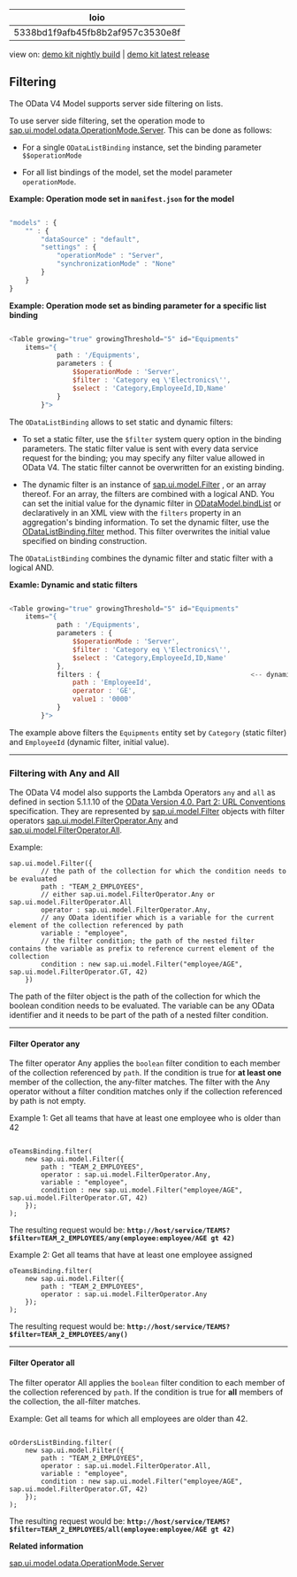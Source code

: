 <!-- loio5338bd1f9afb45fb8b2af957c3530e8f -->

| loio |
| -----|
| 5338bd1f9afb45fb8b2af957c3530e8f |

<div id="loio">

view on: [demo kit nightly build](https://openui5nightly.hana.ondemand.com/#/topic/5338bd1f9afb45fb8b2af957c3530e8f) | [demo kit latest release](https://openui5.hana.ondemand.com/#/topic/5338bd1f9afb45fb8b2af957c3530e8f)</div>

## Filtering

The OData V4 Model supports server side filtering on lists.

To use server side filtering, set the operation mode to [sap.ui.model.odata.OperationMode.Server](https://openui5.hana.ondemand.com/#/api/sap.ui.model.odata.OperationMode/properties). This can be done as follows:

-   For a single `ODataListBinding` instance, set the binding parameter `$$operationMode`

-   For all list bindings of the model, set the model parameter `operationMode`.


 **Example: Operation mode set in `manifest.json` for the model** 

``` js

"models" : {
    "" : {
        "dataSource" : "default",
        "settings" : {
            "operationMode" : "Server",
            "synchronizationMode" : "None"
        }
    }
}
```

**Example: Operation mode set as binding parameter for a specific list binding**

``` js

<Table growing="true" growingThreshold="5" id="Equipments"
    items="{
            path : '/Equipments',
            parameters : {
                $$operationMode : 'Server',
                $filter : 'Category eq \'Electronics\'',
                $select : 'Category,EmployeeId,ID,Name'
            }
        }">
```

The `ODataListBinding` allows to set static and dynamic filters:

-   To set a static filter, use the `$filter` system query option in the binding parameters. The static filter value is sent with every data service request for the binding; you may specify any filter value allowed in OData V4. The static filter cannot be overwritten for an existing binding.

-   The dynamic filter is an instance of [sap.ui.model.Filter](https://openui5.hana.ondemand.com/#docs/api/symbols/sap.ui.model.Filter.html) , or an array thereof. For an array, the filters are combined with a logical AND. You can set the initial value for the dynamic filter in [ODataModel.bindList](https://openui5.hana.ondemand.com/#docs/api/symbols/ODataModel.bindList.html) or declaratively in an XML view with the `filters` property in an aggregation's binding information. To set the dynamic filter, use the [ODataListBinding.filter](https://openui5.hana.ondemand.com/#docs/api/symbols/ODataListBinding.filter.html) method. This filter overwrites the initial value specified on binding construction.


The `ODataListBinding` combines the dynamic filter and static filter with a logical AND.

**Examle: Dynamic and static filters**

``` js

<Table growing="true" growingThreshold="5" id="Equipments"
    items="{
            path : '/Equipments',
            parameters : {
                $$operationMode : 'Server',
                $filter : 'Category eq \'Electronics\'',                             <-- static filter
                $select : 'Category,EmployeeId,ID,Name'
            },
            filters : {                                      <-- dynamic filter initial value
                path : 'EmployeeId',
                operator : 'GE',
                value1 : '0000'
            }
        }">
```

The example above filters the `Equipments` entity set by `Category` \(static filter\) and `EmployeeId` \(dynamic filter, initial value\).

***

<a name="loio5338bd1f9afb45fb8b2af957c3530e8f__section_mqn_jkk_b1b"/>

### Filtering with Any and All

The OData V4 model also supports the Lambda Operators `any` and `all` as defined in section 5.1.1.10 of the [OData Version 4.0. Part 2: URL Conventions](http://docs.oasis-open.org/odata/odata/v4.0/errata03/os/complete/part2-url-conventions/odata-v4.0-errata03-os-part2-url-conventions-complete.html#_Toc453752358) specification. They are represented by [sap.ui.model.Filter](https://openui5.hana.ondemand.com/#docs/api/symbols/sap.ui.model.Filter.html) objects with filter operators [sap.ui.model.FilterOperator.Any](https://openui5.hana.ondemand.com/#/api/sap.ui.model.FilterOperator/properties) and [sap.ui.model.FilterOperator.All](https://openui5.hana.ondemand.com/#/api/sap.ui.model.FilterOperator/properties).

Example:

```
sap.ui.model.Filter({
        // the path of the collection for which the condition needs to be evaluated
        path : "TEAM_2_EMPLOYEES",
        // either sap.ui.model.FilterOperator.Any or sap.ui.model.FilterOperator.All
        operator : sap.ui.model.FilterOperator.Any,    
        // any OData identifier which is a variable for the current element of the collection referenced by path
        variable : "employee",
        // the filter condition; the path of the nested filter contains the variable as prefix to reference current element of the collection
        condition : new sap.ui.model.Filter("employee/AGE", sap.ui.model.FilterOperator.GT, 42)  
    })
```

The path of the filter object is the path of the collection for which the boolean condition needs to be evaluated. The variable can be any OData identifier and it needs to be part of the path of a nested filter condition.

***

#### Filter Operator any

The filter operator Any applies the `boolean` filter condition to each member of the collection referenced by `path`. If the condition is true for **at least one** member of the collection, the any-filter matches. The filter with the Any operator without a filter condition matches only if the collection referenced by path is not empty.

Example 1: Get all teams that have at least one employee who is older than 42

```

oTeamsBinding.filter(
    new sap.ui.model.Filter({
        path : "TEAM_2_EMPLOYEES",
        operator : sap.ui.model.FilterOperator.Any,
        variable : "employee",
        condition : new sap.ui.model.Filter("employee/AGE", sap.ui.model.FilterOperator.GT, 42)
    });
);
```

The resulting request would be: **`http://host/service/TEAMS?$filter=TEAM_2_EMPLOYEES/any(employee:employee/AGE gt 42)`**

Example 2: Get all teams that have at least one employee assigned

```
oTeamsBinding.filter(
    new sap.ui.model.Filter({
        path : "TEAM_2_EMPLOYEES",
        operator : sap.ui.model.FilterOperator.Any
    });
);
```

The resulting request would be: **`http://host/service/TEAMS?$filter=TEAM_2_EMPLOYEES/any()`**

***

#### Filter Operator all

The filter operator All applies the `boolean` filter condition to each member of the collection referenced by `path`. If the condition is true for **all** members of the collection, the all-filter matches.

Example: Get all teams for which all employees are older than 42.

```

oOrdersListBinding.filter(
    new sap.ui.model.Filter({
        path : "TEAM_2_EMPLOYEES",
        operator : sap.ui.model.FilterOperator.All,
        variable : "employee",
        condition : new sap.ui.model.Filter("employee/AGE", sap.ui.model.FilterOperator.GT, 42)
    });
);
```

The resulting request would be: **`http://host/service/TEAMS?$filter=TEAM_2_EMPLOYEES/all(employee:employee/AGE gt 42)`**

**Related information**  


[sap.ui.model.odata.OperationMode.Server](https://openui5.hana.ondemand.com/#docs/api/symbols/sap.ui.model.odata.OperationMode.html%23.Server)

